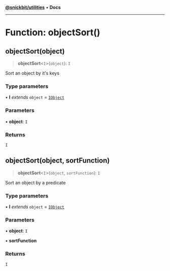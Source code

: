 [**@snickbit/utilities**](../README.md) • **Docs**

***

# Function: objectSort()

## objectSort(object)

> **objectSort**\<`I`\>(`object`): `I`

Sort an object by it's keys

### Type parameters

• **I** *extends* `object` = [`IObject`](../type-aliases/IObject.md)

### Parameters

• **object**: `I`

### Returns

`I`

## objectSort(object, sortFunction)

> **objectSort**\<`I`\>(`object`, `sortFunction`): `I`

Sort an object by a predicate

### Type parameters

• **I** *extends* `object` = [`IObject`](../type-aliases/IObject.md)

### Parameters

• **object**: `I`

• **sortFunction**

### Returns

`I`
